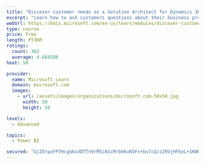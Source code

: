 ```yaml
---
title: "Discover customer needs as a Solution Architect for Dynamics 365 and Power Platform"
excerpt: "Learn how to ask customers questions about their business processes and feature requirements to create a viable solution."
webUrl: https://docs.microsoft.com/en-us/learn/modules/discover-customer-needs/
type: course
price: Free
length: PT36M
ratings:
  count: 362
  average: 4.668508
heat: 50

provider:
  name: Microsoft Learn
  domain: microsoft.com
  images:
    - url: /assets/images/organizations/microsoft.com-50x50.jpg
      width: 50
      height: 50

levels:
  - Advanced

topics:
  - Power BI

secured: "GjZ8rpoFPfHcgG6xXDTTn9rM5iN1cMrbhKuKVFx+bs7cQ/z2RVjHFEeL+1KWQuuPfgew7DiNVXRbRfk/POc5Z2BPzEqY/g3L00TwwC0j6FryPNtXmCdCGfBrcX5C0d/RbqpPhzuLwE0OoQms0m96NxOPhZJ4j6x0I9gK3dSoww4aPnLFKG6DY1YJsHIu2vLd1MiayMgQ+LfhH54pE8v/7tiGlAqbOM8B6THFpEQ1zWj6nDzUiBeDVwxOa2EqZprgzYLyL/LY4jw4yE9JTrNk3Kby3lL6uBNtPz8wJXJpGtb3mHzea/8JRiQoapq7Qk44W9eTROAo93kr11/DHRj8+RTDjbEiodrARSejULNPdXUE2zHlKDm4c+bNpEcw8+5OC0XlY9jxpHgEsdCGHf0HKA==;bCVZNBBYhyHtiXddc94L7g=="
---
```


